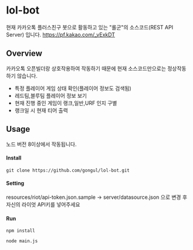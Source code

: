 # lol-bot 
현재 카카오톡 플러스친구 봇으로 활동하고 있는 "롤군"의 소스코드(REST API Server) 입니다. 
https://pf.kakao.com/_vExkDT

## Overview
카카오톡 오픈빌더랑 상호작용하여 작동하기 때문에 현재 소스코드만으로는 정상작동 하기 않습니다.

  * 특정 플레이어 게임 상태 확인(플레이어 정보도 검색됨)
  * 레드팀,블루팀 플레이어 정보 보기
  * 현재 진행 중인 게임이 랭크,일반,URF 인지 구별 
  * 랭크일 시 현재 티어 출력

## Usage
노드 버전 8이상에서 작동됩니다.

#### Install 
```
git clone https://github.com/gongul/lol-bot.git
```

#### Setting
resources/riot/api-token.json.sample -> server/datasource.json 으로 변경 후 자신의 라이엇 API키를 넣어주세요   


#### Run
```
npm install

node main.js 
```

